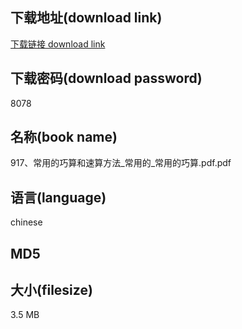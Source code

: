 ## 下载地址(download link)
[下载链接 download link](https://voluble-croquembouche-d321dc.netlify.app/?s=917%E3%80%81%E5%B8%B8%E7%94%A8%E7%9A%84%E5%B7%A7%E7%AE%97%E5%92%8C%E9%80%9F%E7%AE%97%E6%96%B9%E6%B3%95_%E5%B8%B8%E7%94%A8%E7%9A%84_%E5%B8%B8%E7%94%A8%E7%9A%84%E5%B7%A7%E7%AE%97.pdf)

## 下载密码(download password)
8078

## 名称(book name)
917、常用的巧算和速算方法_常用的_常用的巧算.pdf.pdf

## 语言(language)
chinese

## MD5


## 大小(filesize)
3.5 MB
